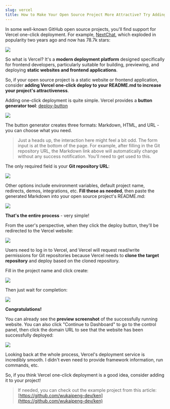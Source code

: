 ```yaml
---
slug: vercel
title: How to Make Your Open Source Project More Attractive? Try Adding Vercel One-Click Deploy
---
```


In some well-known GitHub open source projects, you'll find support for Vercel one-click deployment. For example, [NextChat](https://github.com/ChatGPTNextWeb/NextChat?tab=readme-ov-file), which exploded in popularity two years ago and now has 78.7k stars:

![](https://img.wukaipeng.com/2025/01/19-1737283120518-mLqxXh-3044a98f77c84a7191deec7fbe2f1b1d.png)

So what is Vercel? It's a **modern deployment platform** designed specifically for frontend developers, particularly suitable for building, previewing, and deploying **static websites and frontend applications**.

So, if your open source project is a static website or frontend application, consider **adding Vercel one-click deploy to your README.md to increase your project's attractiveness**.

Adding one-click deployment is quite simple. Vercel provides a **button generator tool**: [deploy-button](https://vercel.com/docs/deployments/deploy-button)

![](https://img.wukaipeng.com/2025/01/19-1737283120723-5ppjrX-702a4ec30d1c4f96b8ab8fb7f4e1e208.png)

The button generator creates three formats: Markdown, HTML, and URL - you can choose what you need.

> Just a heads up, the interaction here might feel a bit odd. The form input is at the bottom of the page. For example, after filling in the Git repository URL, the Markdown link above will automatically change without any success notification. You'll need to get used to this.

The only required field is your **Git repository URL**:

![](https://img.wukaipeng.com/2025/01/19-1737283120951-cla5No-ea7f8ae650564f7489a2c7316fde2133.png)

Other options include environment variables, default project name, redirects, demos, integrations, etc. **Fill these as needed**, then paste the generated Markdown into your open source project's README.md:

![](https://img.wukaipeng.com/2025/01/19-1737283121127-iqyZZM-a3d1c64c282249e2a403c03a62a8b5e0.png)

**That's the entire process** - very simple!

From the user's perspective, when they click the deploy button, they'll be redirected to the Vercel website:

![](https://img.wukaipeng.com/2025/01/19-1737283121487-w1u0qY-9af3c8b78217432ba5cd715a94ea89a4.png)

Users need to log in to Vercel, and Vercel will request read/write permissions for Git repositories because Vercel needs to **clone the target repository** and deploy based on the cloned repository.

Fill in the project name and click create:

![](https://img.wukaipeng.com/2025/01/19-1737283122589-LCgi3S-18fe758e918c4f3d9c7f7a112e9420bc.gif)

Then just wait for completion:

![](https://img.wukaipeng.com/2025/01/19-1737283123130-l91ujh-ac96dfa0cac34b5eacea153877655aa0.png)

**Congratulations!**

You can already see the **preview screenshot** of the successfully running website. You can also click "Continue to Dashboard" to go to the control panel, then click the domain URL to see that the website has been successfully deployed:

![](https://img.wukaipeng.com/2025/01/19-1737283124104-lbtiOe-2de354a20b8840b688a4a4b43aa758de.gif)

Looking back at the whole process, Vercel's deployment service is incredibly smooth. I didn't even need to provide framework information, run commands, etc.

So, if you think Vercel one-click deployment is a good idea, consider adding it to your project!

> If needed, you can check out the example project from this article: [https://github.com/wukaipeng-dev/ken](https://github.com/wukaipeng-dev/ken)
